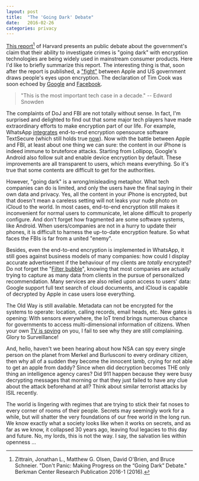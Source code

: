 ```yaml
---
layout: post
title:  "The 'Going Dark' Debate"
date:   2016-02-26
categories: privacy
---
```


[This report](https://cyber.law.harvard.edu/pubrelease/dont-panic/Dont_Panic_Making_Progress_on_Going_Dark_Debate.pdf)[^godark] of Harvard presents an public debate about the government's claim that their ability to investigate crimes is "going dark" with encryption technologies are being widely used in mainstream consumer products. Here I'd like to briefly summarize this report. The interesting thing is that, soon after the report is published, a ["fight"](https://www.apple.com/customer-letter/) between Apple and US government draws people's eyes upon encryption. The declaration of Tim Cook was soon echoed  by [Google](http://www.theverge.com/2016/2/17/11040266/google-ceo-sundar-pichai-sides-with-apple-encryption) and [Facebook](https://recode.net/2016/02/22/mark-zuckerberg-defends-apple-we-believe-in-encryption/).  

> "This is the most important tech case in a decade." -- Edward Snowden

The complaints of DoJ and FBI are not totally without sense. In fact, I'm surprised and delighted to find out that some major tech players have made extraordinary efforts to make encryption part of our life. For example, WhatsApp [integrates](http://www.wired.com/2014/11/whatsapp-encrypted-messaging/) end-to-end encryption opensource software TextSecure (which still holds true [now](http://arstechnica.com/tech-policy/2016/03/brazil-frees-facebook-exec-arrested-over-whatsapp-data-linked-to-drug-case)). Now with the battle between Apple and FBI, at least about one thing we can sure: the content in our iPhone is indeed immune to bruteforce attacks. Starting from Lollipop, Google's Android also follow suit and enable device encryption by default. These improvements are all transparent to users, which means everything.  So it's true that some contents are difficult to get for the authorities. 

However, "going dark" is a wrong/misleading metaphor.  What tech companies can do is limited, and only the users have the final saying in their own data and privacy. Yes, all the content in your iPhone is encrypted, but that doesn't mean a careless setting will not leaks your nude photo on iCloud to the world. In most cases, end-to-end encryption still makes it inconvenient for normal users to communicate, let alone difficult to properly configure. And don't forget how fragmented are some software systems, like Android.  When users/companies are not in a hurry to update their phones, it is difficult to harness the up-to-date encryption feature. So what faces the FBIs is far from a united "enemy".

Besides, even the end-to-end encryption is implemented in WhatsApp, it still goes against business models of many companies: how could I display accurate advertisement if the behaviour of my clients are *totally* encrypted?  Do not forget the "[Filter bubble](http://www.amazon.co.uk/Filter-Bubble-What-Internet-Hiding/dp/0241954525)", knowing that most companies are actually trying to capture as many data from clients in the pursue of personalized recommendation. Many services are also relied upon access to users' data: Google support full text search of cloud documents, and iCloud is capable of decrypted by Apple in case users lose everything. 

The Old Way is still available. Metadata can not be encrypted for the systems to operate: location, calling records, email heads, etc. New gates is opening: With sensors everywhere, the IoT trend brings numerous chance for governments to access multi-dimensional information of citizens. When your own [TV is spying](http://www.thedailybeast.com/articles/2015/02/05/your-samsung-smarttv-is-spying-on-you-basically.html) on you,  I fail to see why they are still complaining.  Glory to Surveillance! 

And, hello, haven't we been hearing about how NSA can spy every single person on the planet from Merkel and Burlusconi to every ordinary citizen, then why all of a sudden they become the innocent lamb, crying for not able to get an apple from daddy? Since when did decryption becomes THE only thing an intelligence agency cares? Did 911 happen because they were busy decrypting messages that morning or that they just failed to have any clue about the attack beforehand at all? Think about similar terrorist attacks by ISIL recently.

The world is lingering with regimes that are trying to stick their fat noses to every corner of rooms of their people. Secrets may seemingly work for a while, but will shatter the very foundations of our free world in the long run. We know exactly what a society looks like when it works on secrets, and as far as we know, it collapsed 30 years ago, leaving foul legacies to this day and future. No, my lords, this is not the way. I say, the salvation lies within openness ... 

[^godark]: Zittrain, Jonathan L., Matthew G. Olsen, David O'Brien, and Bruce Schneier. "Don't Panic: Making Progress on the “Going Dark” Debate." Berkman Center Research Publication 2016-1 (2016).
